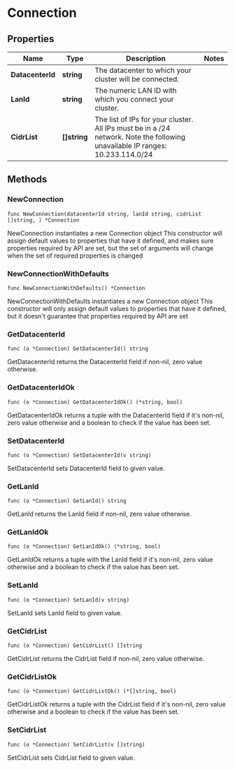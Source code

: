 # Connection

## Properties

|Name | Type | Description | Notes|
|------------ | ------------- | ------------- | -------------|
|**DatacenterId** | **string** | The datacenter to which your cluster will be connected. | |
|**LanId** | **string** | The numeric LAN ID with which you connect your cluster. | |
|**CidrList** | **[]string** | The list of IPs for your cluster. All IPs must be in a /24 network. Note the following unavailable IP ranges: 10.233.114.0/24  | |

## Methods

### NewConnection

`func NewConnection(datacenterId string, lanId string, cidrList []string, ) *Connection`

NewConnection instantiates a new Connection object
This constructor will assign default values to properties that have it defined,
and makes sure properties required by API are set, but the set of arguments
will change when the set of required properties is changed

### NewConnectionWithDefaults

`func NewConnectionWithDefaults() *Connection`

NewConnectionWithDefaults instantiates a new Connection object
This constructor will only assign default values to properties that have it defined,
but it doesn't guarantee that properties required by API are set

### GetDatacenterId

`func (o *Connection) GetDatacenterId() string`

GetDatacenterId returns the DatacenterId field if non-nil, zero value otherwise.

### GetDatacenterIdOk

`func (o *Connection) GetDatacenterIdOk() (*string, bool)`

GetDatacenterIdOk returns a tuple with the DatacenterId field if it's non-nil, zero value otherwise
and a boolean to check if the value has been set.

### SetDatacenterId

`func (o *Connection) SetDatacenterId(v string)`

SetDatacenterId sets DatacenterId field to given value.


### GetLanId

`func (o *Connection) GetLanId() string`

GetLanId returns the LanId field if non-nil, zero value otherwise.

### GetLanIdOk

`func (o *Connection) GetLanIdOk() (*string, bool)`

GetLanIdOk returns a tuple with the LanId field if it's non-nil, zero value otherwise
and a boolean to check if the value has been set.

### SetLanId

`func (o *Connection) SetLanId(v string)`

SetLanId sets LanId field to given value.


### GetCidrList

`func (o *Connection) GetCidrList() []string`

GetCidrList returns the CidrList field if non-nil, zero value otherwise.

### GetCidrListOk

`func (o *Connection) GetCidrListOk() (*[]string, bool)`

GetCidrListOk returns a tuple with the CidrList field if it's non-nil, zero value otherwise
and a boolean to check if the value has been set.

### SetCidrList

`func (o *Connection) SetCidrList(v []string)`

SetCidrList sets CidrList field to given value.



